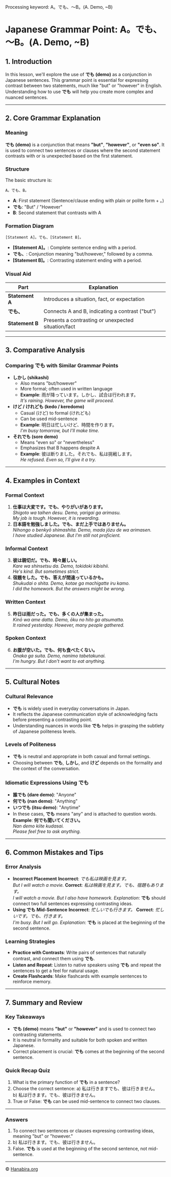 Processing keyword: A。でも、～B。(A. Demo, ~B)
# Japanese Grammar Point: A。でも、～B。(A. Demo, ~B)

## 1. Introduction
In this lesson, we'll explore the use of **でも (demo)** as a conjunction in Japanese sentences. This grammar point is essential for expressing contrast between two statements, much like "but" or "however" in English. Understanding how to use **でも** will help you create more complex and nuanced sentences.

---
## 2. Core Grammar Explanation
### Meaning
**でも (demo)** is a conjunction that means **"but"**, **"however"**, or **"even so"**. It is used to connect two sentences or clauses where the second statement contrasts with or is unexpected based on the first statement.
### Structure
The basic structure is:
```
A。でも、B。
```
- **A**: First statement (Sentence/clause ending with plain or polite form + 。)
- **でも**: "But" / "However"
- **B**: Second statement that contrasts with A
### Formation Diagram
```plaintext
[Statement A]。でも、[Statement B]。
```
- **[Statement A]。**: Complete sentence ending with a period.
- **でも、**: Conjunction meaning "but/however," followed by a comma.
- **[Statement B]。**: Contrasting statement ending with a period.
### Visual Aid
| Part             | Explanation                                           |
|------------------|-------------------------------------------------------|
| **Statement A**  | Introduces a situation, fact, or expectation          |
| **でも、**       | Connects A and B, indicating a contrast ("but")        |
| **Statement B**  | Presents a contrasting or unexpected situation/fact   |
---
## 3. Comparative Analysis
### Comparing **でも** with Similar Grammar Points
- **しかし (shikashi)**
  - Also means "but/however"
  - More formal; often used in written language
  - **Example**: 雨が降っています。しかし、試合は行われます。  
    *It's raining. However, the game will proceed.*
- **けど / けれども (kedo / keredomo)**
  - Casual (けど) to formal (けれども)
  - Can be used mid-sentence
  - **Example**: 明日は忙しいけど、時間を作ります。  
    *I'm busy tomorrow, but I'll make time.*
- **それでも (sore demo)**
  - Means "even so" or "nevertheless"
  - Emphasizes that B happens despite A
  - **Example**: 彼は断りました。それでも、私は挑戦します。  
    *He refused. Even so, I'll give it a try.*
---
## 4. Examples in Context
### Formal Context
1. **仕事は大変です。でも、やりがいがあります。**  
   *Shigoto wa taihen desu. Demo, yarigai ga arimasu.*  
   *My job is tough. However, it is rewarding.*
2. **日本語を勉強しました。でも、まだ上手ではありません。**  
   *Nihongo o benkyō shimashita. Demo, mada jōzu de wa arimasen.*  
   *I have studied Japanese. But I'm still not proficient.*
### Informal Context
3. **彼は親切だ。でも、時々厳しい。**  
   *Kare wa shinsetsu da. Demo, tokidoki kibishii.*  
   *He's kind. But sometimes strict.*
4. **宿題をした。でも、答えが間違っているかも。**  
   *Shukudai o shita. Demo, kotae ga machigatte iru kamo.*  
   *I did the homework. But the answers might be wrong.*
### Written Context
5. **昨日は雨だった。でも、多くの人が集まった。**  
   *Kinō wa ame datta. Demo, ōku no hito ga atsumatta.*  
   *It rained yesterday. However, many people gathered.*
### Spoken Context
6. **お腹が空いた。でも、何も食べたくない。**  
   *Onaka ga suita. Demo, nanimo tabetakunai.*  
   *I'm hungry. But I don't want to eat anything.*
---
## 5. Cultural Notes
### Cultural Relevance
- **でも** is widely used in everyday conversations in Japan.
- It reflects the Japanese communication style of acknowledging facts before presenting a contrasting point.
- Understanding nuances in words like **でも** helps in grasping the subtlety of Japanese politeness levels.
### Levels of Politeness
- **でも** is neutral and appropriate in both casual and formal settings.
- Choosing between **でも**, **しかし**, and **けど** depends on the formality and the context of the conversation.
### Idiomatic Expressions Using **でも**
- **誰でも (dare demo)**: "Anyone"
- **何でも (nan demo)**: "Anything"
- **いつでも (itsu demo)**: "Anytime"
- In these cases, **でも** means "any" and is attached to question words.
**Example**: **何でも聞いてください。**  
*Nan demo kiite kudasai.*  
*Please feel free to ask anything.*
---
## 6. Common Mistakes and Tips
### Error Analysis
- **Incorrect Placement**
  **Incorrect**: *でも私は映画を見ます。*  
  *But I will watch a movie.*
  **Correct**: *私は映画を見ます。でも、宿題もあります。*  
  *I will watch a movie. But I also have homework.*
  *Explanation*: **でも** should connect two full sentences expressing contrasting ideas.
- **Using **でも** Mid-Sentence**
  **Incorrect**: *忙しいでも行きます。*
  **Correct**: *忙しいです。でも、行きます。*  
  *I'm busy. But I will go.*
  *Explanation*: **でも** is placed at the beginning of the second sentence.
### Learning Strategies
- **Practice with Contrasts**: Write pairs of sentences that naturally contrast, and connect them using **でも**.
- **Listen and Repeat**: Listen to native speakers using **でも** and repeat the sentences to get a feel for natural usage.
- **Create Flashcards**: Make flashcards with example sentences to reinforce memory.
---
## 7. Summary and Review
### Key Takeaways
- **でも (demo)** means **"but"** or **"however"** and is used to connect two contrasting statements.
- It is neutral in formality and suitable for both spoken and written Japanese.
- Correct placement is crucial: **でも** comes at the beginning of the second sentence.
### Quick Recap Quiz
1. What is the primary function of **でも** in a sentence?
2. Choose the correct sentence:
   a) 私は行きますでも、彼は行きません。  
   b) 私は行きます。でも、彼は行きません。
3. True or False: **でも** can be used mid-sentence to connect two clauses.
---
### Answers
1. To connect two sentences or clauses expressing contrasting ideas, meaning "but" or "however."
2. b) 私は行きます。でも、彼は行きません。
3. False. **でも** is used at the beginning of the second sentence, not mid-sentence.

---

© [Hanabira.org](https://hanabira.org)
